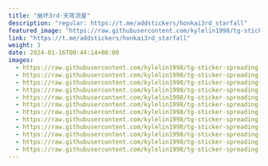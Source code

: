 ```yaml
---
title: "崩坏3rd·天穹流星"
description: "regular: https://t.me/addstickers/honkai3rd_starfall"
featured_image: "https://raw.githubusercontent.com/kylelin1998/tg-sticker-spreading-worldwide-images/main/img/873e2df3-4cce-4832-a966-b25692b7c58c.jpg"
link: "https://t.me/addstickers/honkai3rd_starfall"
weight: 3
date: 2024-01-16T00:44:14+08:00
images:
  - https://raw.githubusercontent.com/kylelin1998/tg-sticker-spreading-worldwide-images/main/img/873e2df3-4cce-4832-a966-b25692b7c58c.jpg
  - https://raw.githubusercontent.com/kylelin1998/tg-sticker-spreading-worldwide-images/main/img/171b09fe-90df-4de5-a892-f31000be7fab.jpg
  - https://raw.githubusercontent.com/kylelin1998/tg-sticker-spreading-worldwide-images/main/img/8e9c7b43-ebda-40f7-a299-c6756b46d346.jpg
  - https://raw.githubusercontent.com/kylelin1998/tg-sticker-spreading-worldwide-images/main/img/6f5bcd3e-d24b-4580-a626-55c6b05d1e47.jpg
  - https://raw.githubusercontent.com/kylelin1998/tg-sticker-spreading-worldwide-images/main/img/14654b28-e8da-422a-84ad-a6068e29fe8c.jpg
  - https://raw.githubusercontent.com/kylelin1998/tg-sticker-spreading-worldwide-images/main/img/bee3f247-4af2-4bbd-a253-6043e67230ad.jpg
  - https://raw.githubusercontent.com/kylelin1998/tg-sticker-spreading-worldwide-images/main/img/5647caeb-e958-4ab9-97cb-96e33114c627.jpg
  - https://raw.githubusercontent.com/kylelin1998/tg-sticker-spreading-worldwide-images/main/img/a9336a5b-7388-4304-abaa-c94aabe37c07.jpg
  - https://raw.githubusercontent.com/kylelin1998/tg-sticker-spreading-worldwide-images/main/img/6a1ef610-d30a-48bd-baab-40f94a2b7224.jpg
  - https://raw.githubusercontent.com/kylelin1998/tg-sticker-spreading-worldwide-images/main/img/82e287dd-3a76-4b13-b568-c6820612e9bf.jpg
  - https://raw.githubusercontent.com/kylelin1998/tg-sticker-spreading-worldwide-images/main/img/d7c571cc-71e0-4931-ad09-74949a10e5f2.jpg
  - https://raw.githubusercontent.com/kylelin1998/tg-sticker-spreading-worldwide-images/main/img/5732beec-016d-4938-9b18-a261770329ec.jpg
---
```

